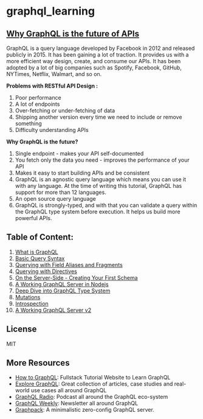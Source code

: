 # graphql_learning


## [Why GraphQL is the future of APIs](https://medium.freecodecamp.org/why-graphql-is-the-future-of-apis-6a900fb0bc81)
  GraphQL is a query language developed by Facebook in 2012 and released publicly in 2015. It has been gaining a lot of traction.  It provides us with a more efficient way design, create, and consume our APIs. It has been adopted by a lot of big companies such as Spotify, Facebook, GitHub, NYTimes, Netflix, Walmart, and so on.  
  
  __Problems with RESTful API Design :__
  1. Poor performance
  2. A lot of endpoints
  3. Over-fetching or under-fetching of data
  4. Shipping another version every time we need to include or remove something
  5. Difficulty understanding APIs  
  
  __Why GraphQL is the future?__ 
  1. Single endpoint   - makes your API self-documented
  2. You fetch only the data you need   - improves the performance of your API
  3. Makes it easy to start building APIs and be consistent
  4. GraphQL is an agnostic query language which means you can use it with any language. At the time of writing this tutorial, GraphQL has support for more than 12 languages.
  5. An open source query language
  6. GraphQL is strongly-typed, and with that you can validate a query within the GraphQL type system before execution. It helps us build more powerful APIs.
  
## Table of Content:

01. [What is GraphQL](01.%20What%20is%20GraphQL.md)
02. [Basic Query Syntax](02.%20Basic%20Query%20Syntax.md)
03. [Querying with Field Aliases and Fragments](03.%20Querying%20with%20Field%20Aliases%20and%20Fragments.md)
04. [Querying with Directives](04.%20Querying%20with%20Directives.md)
05. [On the Server-Side - Creating Your First Schema](05.%20On%20the%20Server-Side%20-%20Creating%20Your%20First%20Schema.md)
06. [A Working GraphQL Server in Nodejs](06.%20A%20Working%20GraphQL%20Server%20in%20Nodejs.md)
07. [Deep Dive into GraphQL Type System](07.%20Deep%20Dive%20into%20GraphQL%20Type%20System.md)
08. [Mutations](08.%20Mutations.md)
09. [Introspection](09.%20Introspection.md)
10. [A Working GraphQL Server v2](10.%20A%20Working%20GraphQL%20Server%20v2.md)


## License

MIT

## More Resources

- [How to GraphQL](https://www.howtographql.com): Fullstack Tutorial Website to Learn GraphQL 
- [Explore GraphQL](https://www.graphql.com): Great collection of articles, case studies and real-world use cases all around GraphQL
- [GraphQL Radio](https://www.graphqlradio.com): Podcast all around the GraphQL eco-system
- [GraphQL Weekly](https://graphqlweekly.com): Newsletter all around GraphQL
- [Graphpack](https://github.com/glennreyes/graphpack): A minimalistic zero-config GraphQL server.


